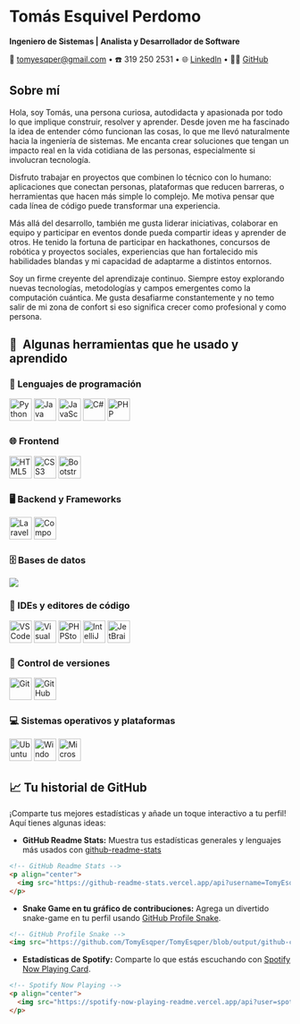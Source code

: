 # Tomás Esquivel Perdomo

**Ingeniero de Sistemas | Analista y Desarrollador de Software**

📧 [tomyesqper@gmail.com](mailto:tomyesqper@gmail.com) • ☎️ 319 250 2531 • 🌐 [LinkedIn](https://www.linkedin.com/in/tom%C3%A1s-esquivel-perdomo-46047b300/) • 🐱‍💻 [GitHub](https://github.com/TomyEsqper)

## Sobre mí

Hola, soy Tomás, una persona curiosa, autodidacta y apasionada por todo lo que implique construir, resolver y aprender. Desde joven me ha fascinado la idea de entender cómo funcionan las cosas, lo que me llevó naturalmente hacia la ingeniería de sistemas. Me encanta crear soluciones que tengan un impacto real en la vida cotidiana de las personas, especialmente si involucran tecnología.

Disfruto trabajar en proyectos que combinen lo técnico con lo humano: aplicaciones que conectan personas, plataformas que reducen barreras, o herramientas que hacen más simple lo complejo. Me motiva pensar que cada línea de código puede transformar una experiencia.

Más allá del desarrollo, también me gusta liderar iniciativas, colaborar en equipo y participar en eventos donde pueda compartir ideas y aprender de otros. He tenido la fortuna de participar en hackathones, concursos de robótica y proyectos sociales, experiencias que han fortalecido mis habilidades blandas y mi capacidad de adaptarme a distintos entornos.

Soy un firme creyente del aprendizaje continuo. Siempre estoy explorando nuevas tecnologías, metodologías y campos emergentes como la computación cuántica. Me gusta desafiarme constantemente y no temo salir de mi zona de confort si eso significa crecer como profesional y como persona.

<h2> 🚀 &nbsp;Algunas herramientas que he usado y aprendido</h2> 

### 🧠 Lenguajes de programación

<p align="left">
    <img src="https://cdn.jsdelivr.net/gh/devicons/devicon@latest/icons/python/python-original.svg" alt="Python" width="40" height="40"/>
    <img src="https://cdn.jsdelivr.net/gh/devicons/devicon@latest/icons/java/java-original.svg" alt="Java" width="40" height="40"/>
    <img src="https://cdn.jsdelivr.net/gh/devicons/devicon@latest/icons/javascript/javascript-original.svg" alt="JavaScript" width="40" height="40"/>
    <img src="https://cdn.jsdelivr.net/gh/devicons/devicon@latest/icons/csharp/csharp-original.svg" alt="C#" width="40" height="40"/>
    <img src="https://cdn.jsdelivr.net/gh/devicons/devicon@latest/icons/php/php-original.svg" alt="PHP" width="40" height="40"/>
</p>

### 🌐 Frontend

<p align="left">
    <img src="https://cdn.jsdelivr.net/gh/devicons/devicon@latest/icons/html5/html5-original.svg" alt="HTML5" width="40" height="40"/>
    <img src="https://cdn.jsdelivr.net/gh/devicons/devicon@latest/icons/css3/css3-original.svg" alt="CSS3" width="40" height="40"/>
    <img src="https://cdn.jsdelivr.net/gh/devicons/devicon@latest/icons/bootstrap/bootstrap-original.svg" alt="Bootstrap" width="40" height="40"/>
</p>

### 🖥️ Backend y Frameworks

<p align="left">
    <img src="https://cdn.jsdelivr.net/gh/devicons/devicon@latest/icons/laravel/laravel-original.svg" alt="Laravel" width="40" height="40"/>
    <img src="https://cdn.jsdelivr.net/gh/devicons/devicon@latest/icons/composer/composer-original.svg" alt="Composer" width="40" height="40"/>
</p>

### 🗄️ Bases de datos

<p align="left">
    <img src="https://cdn.jsdelivr.net/gh/devicons/devicon@latest/icons/mysql/mysql-original-wordmark.svg" />      
</p>

### 🧰 IDEs y editores de código

<p align="left">
    <img src="https://cdn.jsdelivr.net/gh/devicons/devicon@latest/icons/vscode/vscode-original.svg" alt="VS Code" width="40" height="40"/>
    <img src="https://cdn.jsdelivr.net/gh/devicons/devicon@latest/icons/visualstudio/visualstudio-original.svg" alt="Visual Studio" width="40" height="40"/>
    <img src="https://cdn.jsdelivr.net/gh/devicons/devicon@latest/icons/phpstorm/phpstorm-original.svg" alt="PHPStorm" width="40" height="40"/>
    <img src="https://cdn.jsdelivr.net/gh/devicons/devicon@latest/icons/intellij/intellij-original.svg" alt="IntelliJ" width="40" height="40"/>
    <img src="https://cdn.jsdelivr.net/gh/devicons/devicon@latest/icons/jetbrains/jetbrains-original.svg" alt="JetBrains" width="40" height="40"/>
</p>

### 🔧 Control de versiones

<p align="left">
    <img src="https://cdn.jsdelivr.net/gh/devicons/devicon@latest/icons/git/git-original.svg" alt="Git" width="40" height="40"/>
    <img src="https://cdn.jsdelivr.net/gh/devicons/devicon@latest/icons/github/github-original.svg" alt="GitHub" width="40" height="40"/>
</p>    

### 💻 Sistemas operativos y plataformas

<p align="left">
    <img src="https://cdn.jsdelivr.net/gh/devicons/devicon@latest/icons/ubuntu/ubuntu-original.svg" alt="Ubuntu" width="40" height="40"/>
    <img src="https://cdn.jsdelivr.net/gh/devicons/devicon@latest/icons/windows11/windows11-original.svg" alt="Windows 11" width="40" height="40"/>
    <img src="https://cdn.jsdelivr.net/gh/devicons/devicon@latest/icons/azure/azure-original.svg" alt="Microsoft Azure" width="40" height="40"/>
</p>

## 📈 Tu historial de GitHub

¡Comparte tus mejores estadísticas y añade un toque interactivo a tu perfil! Aquí tienes algunas ideas:

* **GitHub Readme Stats:** Muestra tus estadísticas generales y lenguajes más usados con [github-readme-stats](https://github.com/anuraghazra/github-readme-stats)

```md
<!-- GitHub Readme Stats -->
<p align="center">
  <img src="https://github-readme-stats.vercel.app/api?username=TomyEsqper&show_icons=true&theme=radical" alt="GitHub Stats" />
</p>
```

* **Snake Game en tu gráfico de contribuciones:** Agrega un divertido snake-game en tu perfil usando [GitHub Profile Snake](https://github.com/Platane/snk).

```md
<!-- GitHub Profile Snake -->
<img src="https://github.com/TomyEsqper/TomyEsqper/blob/output/github-contribution-grid-snake.svg" alt="Snake Game" />
```

* **Estadísticas de Spotify:** Comparte lo que estás escuchando con [Spotify Now Playing Card](https://github.com/kittinan/spotify-now-playing-card).

```md
<!-- Spotify Now Playing -->
<p align="center">
  <img src="https://spotify-now-playing-readme.vercel.app/api?user=spotify_id&theme=default" alt="Spotify Now Playing" />
</p>
```
